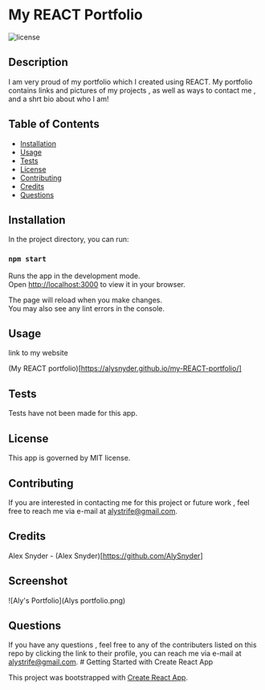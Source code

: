 # My REACT Portfolio
![license](https://img.shields.io/badge/license-MIT-orange.svg)

## Description

I am very proud of my portfolio which I created using REACT. My portfolio contains links and pictures of my projects , as well as ways to contact me , and a shrt bio about who I am! 


## Table of Contents

* [Installation](#installation)
* [Usage](#usage)
* [Tests](#tests)
* [License](#license)
* [Contributing](#contributing)
* [Credits](#credits)
* [Questions](#questions)

## Installation

In the project directory, you can run:

### `npm start`

Runs the app in the development mode.\
Open [http://localhost:3000](http://localhost:3000) to view it in your browser.

The page will reload when you make changes.\
You may also see any lint errors in the console.

## Usage

link to my website 

(My REACT portfolio)[https://alysnyder.github.io/my-REACT-portfolio/]


## Tests

Tests have not been made for this app. 

## License

This app is governed by MIT license.

## Contributing 

If you are interested in contacting me for this project or future work , feel free to reach me via e-mail at alystrife@gmail.com.


## Credits 

Alex Snyder - (Alex Snyder)[https://github.com/AlySnyder]


## Screenshot

![Aly's Portfolio](Alys portfolio.png)


## Questions

If you have any questions , feel free to any of the contributers listed on this repo by clicking the link to their profile, you can reach me via e-mail at alystrife@gmail.com. # Getting Started with Create React App

This project was bootstrapped with [Create React App](https://github.com/facebook/create-react-app).
